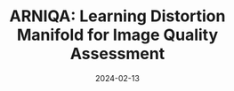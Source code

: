 ---
layout: seminar-post
title: 'ARNIQA: Learning Distortion Manifold for Image Quality Assessment'
subtitle: ''
categories: Computer Vision
tags: ['IQA']
date: 2024-02-13
pdf_url: 'https://drive.google.com/file/d/13OiTCR7OY9tUkQJ3szky41dau-LijxLq/preview'
---